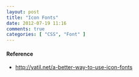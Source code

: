 ```yaml
---
layout: post
title: "Icon Fonts"
date: 2012-07-19 11:16
comments: true
categories: [ "CSS", "Font" ]
---
```


#### Reference
+ <http://yatil.net/a-better-way-to-use-icon-fonts>
